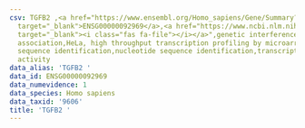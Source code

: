```yaml
---
csv: TGFB2 ,<a href="https://www.ensembl.org/Homo_sapiens/Gene/Summary?db=core;g=ENSG00000092969"
  target="_blank">ENSG00000092969</a>,<a href="https://www.ncbi.nlm.nih.gov/pubmed/28369544"
  target="_blank"><i class="fas fa-file"></i></a>",genetic interference,functional
  association,HeLa, high throughput transcription profiling by microarray,nucleotide
  sequence identification,nucleotide sequence identification,transcriptional regulation,up-regulates
  activity
data_alias: 'TGFB2 '
data_id: ENSG00000092969
data_numevidence: 1
data_species: Homo sapiens
data_taxid: '9606'
title: 'TGFB2 '
---
```

